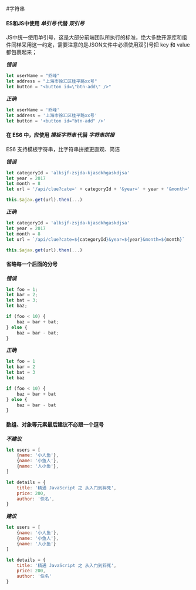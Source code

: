 #字符串

#### ES和JS中使用 _单引号_ 代替 _双引号_

JS中统一使用单引号，这是大部分前端团队所执行的标准，绝大多数开源库和组件同样采用这一约定，需要注意的是JSON文件中必须使用双引号把 key 和 value 都包裹起来；

***错误***

```javascript
let userName = "乔峰"
let address = "上海市徐汇区桂平路xx号"
let button = "<button id=\"btn-add\" />"
```
***正确***

```javascript
let userName = '乔峰'
let address = '上海市徐汇区桂平路xx号'
let button = '<button id="btn-add" />'
```
#### 在 ES6 中，应使用 _摸板字符串_ 代替 _字符串拼接_

ES6 支持模板字符串，比字符串拼接更直观、简洁

***错误***

```javascript
let categoryId = 'alksjf-zsjda-kjasdkhgaskdjsa'
let year = 2017
let month = 8
let url = '/api/clue?cate=' + categoryId + '&year=' + year + '&month=' + month

this.$ajax.get(url).then(...)
```
***正确***

```javascript
let categoryId = 'alksjf-zsjda-kjasdkhgaskdjsa'
let year = 2017
let month = 8
let url = `/api/clue?cate=${categoryId}&year=${year}&month=${month}`

this.$ajax.get(url).then(...)
```

#### 省略每一个后面的分号

***错误***

```javascript
let foo = 1;
let bar = 2;
let bat = 3;
let baz;

if (foo < 10) {
    baz = bar + bat;
} else {
    baz = bar - bat;
}
```

***正确***

```javascript
let foo = 1
let bar = 2
let bat = 3
let baz

if (foo < 10) {
    baz = bar + bat
} else {
    baz = bar - bat
}
```

#### 数组、对象等元素最后建议不必跟一个逗号

***不建议***

```javascript
let users = [
    {name: '小人鱼'},
    {name: '小鱼人'},
    {name: '人小鱼'},
]

let details = {
    title: '精通 JavaScript 之 从入门到猝死',
    price: 200,
    author: '佚名',
}
```

***建议***

```javascript
let users = [
    {name: '小人鱼'},
    {name: '小鱼人'},
    {name: '人小鱼'}
]

let details = {
    title: '精通 JavaScript 之 从入门到猝死',
    price: 200,
    author: '佚名'
}
```